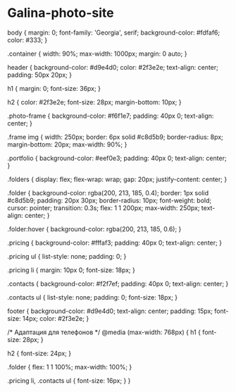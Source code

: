 # Galina-photo-site
body {
  margin: 0;
  font-family: 'Georgia', serif;
  background-color: #fdfaf6;
  color: #333;
}

.container {
  width: 90%;
  max-width: 1000px;
  margin: 0 auto;
}

header {
  background-color: #d9e4d0;
  color: #2f3e2e;
  text-align: center;
  padding: 50px 20px;
}

h1 {
  margin: 0;
  font-size: 36px;
}

h2 {
  color: #2f3e2e;
  font-size: 28px;
  margin-bottom: 10px;
}

.photo-frame {
  background-color: #f6f1e7;
  padding: 40px 0;
  text-align: center;
}

.frame img {
  width: 250px;
  border: 6px solid #c8d5b9;
  border-radius: 8px;
  margin-bottom: 20px;
  max-width: 90%;
}

.portfolio {
  background-color: #eef0e3;
  padding: 40px 0;
  text-align: center;
}

.folders {
  display: flex;
  flex-wrap: wrap;
  gap: 20px;
  justify-content: center;
}

.folder {
  background-color: rgba(200, 213, 185, 0.4);
  border: 1px solid #c8d5b9;
  padding: 20px 30px;
  border-radius: 10px;
  font-weight: bold;
  cursor: pointer;
  transition: 0.3s;
  flex: 1 1 200px;
  max-width: 250px;
  text-align: center;
}

.folder:hover {
  background-color: rgba(200, 213, 185, 0.6);
}

.pricing {
  background-color: #fffaf3;
  padding: 40px 0;
  text-align: center;
}

.pricing ul {
  list-style: none;
  padding: 0;
}

.pricing li {
  margin: 10px 0;
  font-size: 18px;
}

.contacts {
  background-color: #f2f7ef;
  padding: 40px 0;
  text-align: center;
}

.contacts ul {
  list-style: none;
  padding: 0;
  font-size: 18px;
}

footer {
  background-color: #d9e4d0;
  text-align: center;
  padding: 15px;
  font-size: 14px;
  color: #2f3e2e;
}

/* Адаптация для телефонов */
@media (max-width: 768px) {
  h1 {
    font-size: 28px;
  }

  h2 {
    font-size: 24px;
  }

  .folder {
    flex: 1 1 100%;
    max-width: 100%;
  }

  .pricing li,
  .contacts ul {
    font-size: 16px;
  }
}
